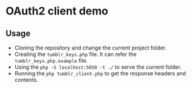 # OAuth2 client demo

## Usage

- Cloning the repository and change the current project folder.
- Creating the `tumblr_keys.php` file. It can refer the `tumblr_keys.php.example` file.
- Using the `php -S localhost:5050 -t ./` to serve the current folder.
- Running the `php tumblr_client.php` to get the response headers and contents.

